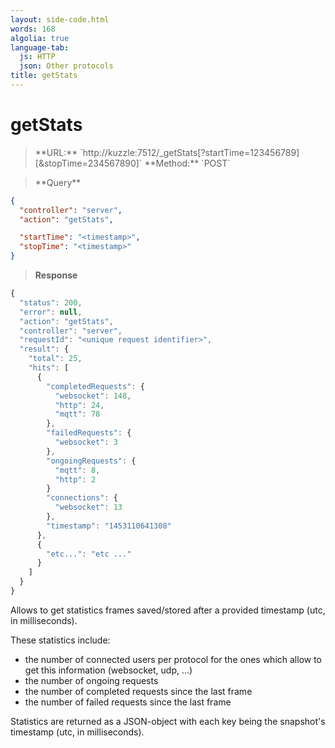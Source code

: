 ```yaml
---
layout: side-code.html
words: 168
algolia: true
language-tab:
  js: HTTP
  json: Other protocols
title: getStats
---
```


# getStats


<blockquote class="js">
<p>
**URL:** `http://kuzzle:7512/_getStats[?startTime=123456789][&stopTime=234567890]`  
**Method:** `POST`
</p>
</blockquote>

<blockquote class="json">
<p>
**Query**
</p>
</blockquote>


```json
{
  "controller": "server",
  "action": "getStats",

  "startTime": "<timestamp>",
  "stopTime": "<timestamp>"
}
```

>**Response**

```javascript
{
  "status": 200,                     
  "error": null,                     
  "action": "getStats",
  "controller": "server",
  "requestId": "<unique request identifier>",
  "result": {
    "total": 25,
    "hits": [
      {
        "completedRequests": {
          "websocket": 148,
          "http": 24,
          "mqtt": 78
        },
        "failedRequests": {
          "websocket": 3
        },
        "ongoingRequests": {
          "mqtt": 8,
          "http": 2
        }
        "connections": {
          "websocket": 13
        },
        "timestamp": "1453110641308"
      },
      {
        "etc...": "etc ..."
      }
    ]
  }
}
```

Allows to get statistics frames saved/stored after a provided timestamp (utc, in milliseconds).

These statistics include:

* the number of connected users per protocol for the ones which allow to get this information (websocket, udp, ...)
* the number of ongoing requests
* the number of completed requests since the last frame
* the number of failed requests since the last frame

Statistics are returned as a JSON-object with each key being the snapshot's timestamp (utc, in milliseconds).
